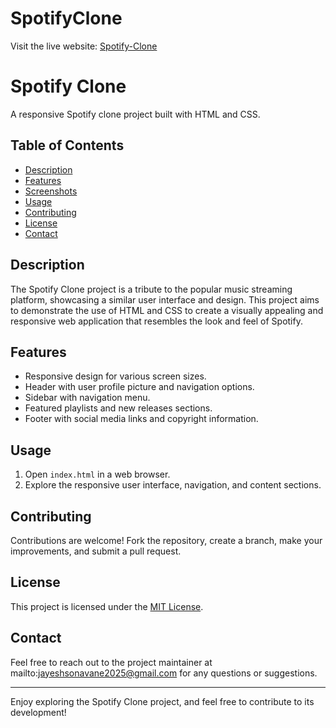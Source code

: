 # SpotifyClone
 
 Visit the live website: [Spotify-Clone]( https://spotifyclonejayeshsonavane.netlify.app/)
# Spotify Clone

A responsive Spotify clone project built with HTML and CSS.

## Table of Contents

- [Description](#description)
- [Features](#features)
- [Screenshots](#screenshots)
- [Usage](#usage)
- [Contributing](#contributing)
- [License](#license)
- [Contact](#contact)

## Description

The Spotify Clone project is a tribute to the popular music streaming platform, showcasing a similar user interface and design. This project aims to demonstrate the use of HTML and CSS to create a visually appealing and responsive web application that resembles the look and feel of Spotify.

## Features

- Responsive design for various screen sizes.
- Header with user profile picture and navigation options.
- Sidebar with navigation menu.
- Featured playlists and new releases sections.
- Footer with social media links and copyright information.
 

## Usage

1. Open `index.html` in a web browser.
2. Explore the responsive user interface, navigation, and content sections.

## Contributing

Contributions are welcome! Fork the repository, create a branch, make your improvements, and submit a pull request.

## License

This project is licensed under the [MIT License](LICENSE).

## Contact

Feel free to reach out to the project maintainer at mailto:jayeshsonavane2025@gmail.com for any questions or suggestions.

---

Enjoy exploring the Spotify Clone project, and feel free to contribute to its development!

